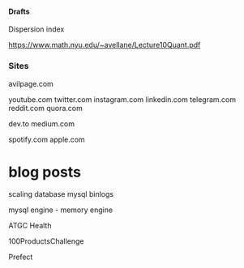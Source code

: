 #### Drafts

Dispersion index

https://www.math.nyu.edu/~avellane/Lecture10Quant.pdf



### Sites

avilpage.com

youtube.com
twitter.com
instagram.com
linkedin.com
telegram.com
reddit.com
quora.com

dev.to
medium.com

spotify.com
apple.com


# blog posts

scaling database
mysql binlogs

mysql engine - memory engine

ATGC Health

100ProductsChallenge

Prefect

